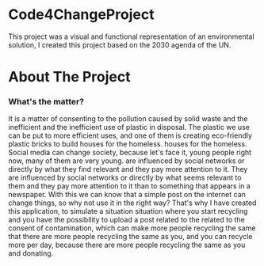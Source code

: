 # Code4ChangeProject
This project was a visual and functional representation of an environmental solution, I created this project based on the 2030 agenda of the UN.

# About The Project
<h3>What's the matter?</h3>
It is a matter of consenting to the pollution caused by solid waste and the inefficient and the inefficient use of plastic in disposal. The plastic we use can be put to more efficient uses, and one of them is creating eco-friendly plastic bricks to build houses for the homeless. houses for the homeless. Social media can change society, because let's face it, young people right now, many of them are very young. are influenced by social networks or directly by what they find relevant and they pay more attention to it. They are influenced by social networks or directly by what seems relevant to them and they pay more attention to it than to something that appears in a newspaper. With this we can know that a simple post on the internet can change things, so why not use it in the right way? That's why I have created this application, to simulate a situation situation where you start recycling and you have the possibility to upload a post related to the related to the consent of contamination, which can make more people recycling the same that there are more people recycling the same as you, and you can recycle more per day, because there are more people recycling the same as you and donating.


